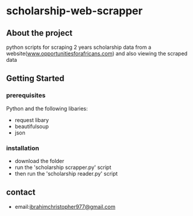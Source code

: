 # scholarship-web-scrapper
## About the project 
python scripts for scraping 2 years scholarship data from a website(www.opportunitiesforafricans.com) and also viewing the scraped data
## Getting Started
### prerequisites
Python and the following libaries:
- request libary
- beautifulsoup
- json

### installation
- download the folder
- run the 'scholarship scrapper.py' script
- then run the 'scholarship reader.py' script

## contact
- email:ibrahimchristopher977@gmail.com
